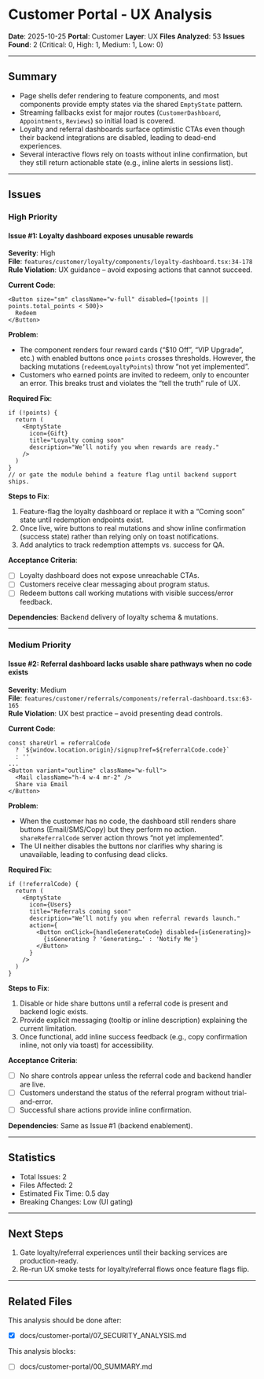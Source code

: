# Customer Portal - UX Analysis

**Date**: 2025-10-25
**Portal**: Customer
**Layer**: UX
**Files Analyzed**: 53
**Issues Found**: 2 (Critical: 0, High: 1, Medium: 1, Low: 0)

---

## Summary

- Page shells defer rendering to feature components, and most components provide empty states via the shared `EmptyState` pattern.
- Streaming fallbacks exist for major routes (`CustomerDashboard`, `Appointments`, `Reviews`) so initial load is covered.
- Loyalty and referral dashboards surface optimistic CTAs even though their backend integrations are disabled, leading to dead-end experiences.
- Several interactive flows rely on toasts without inline confirmation, but they still return actionable state (e.g., inline alerts in sessions list).

---

## Issues

### High Priority

#### Issue #1: Loyalty dashboard exposes unusable rewards
**Severity**: High  
**File**: `features/customer/loyalty/components/loyalty-dashboard.tsx:34-178`  
**Rule Violation**: UX guidance – avoid exposing actions that cannot succeed.

**Current Code**:
```tsx
<Button size="sm" className="w-full" disabled={!points || points.total_points < 500}>
  Redeem
</Button>
```

**Problem**:
- The component renders four reward cards (“$10 Off”, “VIP Upgrade”, etc.) with enabled buttons once `points` crosses thresholds. However, the backing mutations (`redeemLoyaltyPoints`) throw “not yet implemented”.
- Customers who earned points are invited to redeem, only to encounter an error. This breaks trust and violates the “tell the truth” rule of UX.

**Required Fix**:
```tsx
if (!points) {
  return (
    <EmptyState
      icon={Gift}
      title="Loyalty coming soon"
      description="We’ll notify you when rewards are ready."
    />
  )
}
// or gate the module behind a feature flag until backend support ships.
```

**Steps to Fix**:
1. Feature-flag the loyalty dashboard or replace it with a “Coming soon” state until redemption endpoints exist.
2. Once live, wire buttons to real mutations and show inline confirmation (success state) rather than relying only on toast notifications.
3. Add analytics to track redemption attempts vs. success for QA.

**Acceptance Criteria**:
- [ ] Loyalty dashboard does not expose unreachable CTAs.
- [ ] Customers receive clear messaging about program status.
- [ ] Redeem buttons call working mutations with visible success/error feedback.

**Dependencies**: Backend delivery of loyalty schema & mutations.

---

### Medium Priority

#### Issue #2: Referral dashboard lacks usable share pathways when no code exists
**Severity**: Medium  
**File**: `features/customer/referrals/components/referral-dashboard.tsx:63-165`  
**Rule Violation**: UX best practice – avoid presenting dead controls.

**Current Code**:
```tsx
const shareUrl = referralCode
  ? `${window.location.origin}/signup?ref=${referralCode.code}`
  : ''
...
<Button variant="outline" className="w-full">
  <Mail className="h-4 w-4 mr-2" />
  Share via Email
</Button>
```

**Problem**:
- When the customer has no code, the dashboard still renders share buttons (Email/SMS/Copy) but they perform no action. `shareReferralCode` server action throws “not yet implemented”.
- The UI neither disables the buttons nor clarifies why sharing is unavailable, leading to confusing dead clicks.

**Required Fix**:
```tsx
if (!referralCode) {
  return (
    <EmptyState
      icon={Users}
      title="Referrals coming soon"
      description="We’ll notify you when referral rewards launch."
      action={
        <Button onClick={handleGenerateCode} disabled={isGenerating}>
          {isGenerating ? 'Generating…' : 'Notify Me'}
        </Button>
      }
    />
  )
}
```

**Steps to Fix**:
1. Disable or hide share buttons until a referral code is present and backend logic exists.
2. Provide explicit messaging (tooltip or inline description) explaining the current limitation.
3. Once functional, add inline success feedback (e.g., copy confirmation inline, not only via toast) for accessibility.

**Acceptance Criteria**:
- [ ] No share controls appear unless the referral code and backend handler are live.
- [ ] Customers understand the status of the referral program without trial-and-error.
- [ ] Successful share actions provide inline confirmation.

**Dependencies**: Same as Issue #1 (backend enablement).

---

## Statistics

- Total Issues: 2
- Files Affected: 2
- Estimated Fix Time: 0.5 day
- Breaking Changes: Low (UI gating)

---

## Next Steps

1. Gate loyalty/referral experiences until their backing services are production-ready.
2. Re-run UX smoke tests for loyalty/referral flows once feature flags flip.

---

## Related Files

This analysis should be done after:
- [x] docs/customer-portal/07_SECURITY_ANALYSIS.md

This analysis blocks:
- [ ] docs/customer-portal/00_SUMMARY.md
